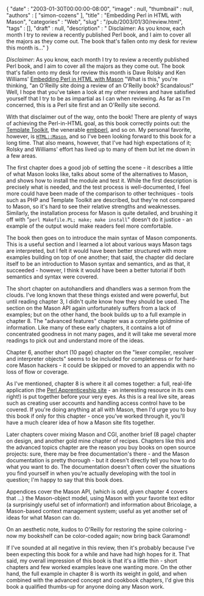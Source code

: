 {
   "date" : "2003-01-30T00:00:00-08:00",
   "image" : null,
   "thumbnail" : null,
   "authors" : [
      "simon-cozens"
   ],
   "title" : "Embedding Perl in HTML with Mason",
   "categories" : "Web",
   "slug" : "/pub/2003/01/30/review.html",
   "tags" : [],
   "draft" : null,
   "description" : " Disclaimer: As you know, each month I try to review a recently published Perl book, and I aim to cover all the majors as they come out. The book that's fallen onto my desk for review this month is..."
}



*Disclaimer*: As you know, each month I try to review a recently published Perl book, and I aim to cover all the majors as they come out. The book that's fallen onto my desk for review this month is Dave Rolsky and Ken Williams' [Embedding Perl in HTML with Mason](http://www.oreilly.com/catalog/perlhtmlmason) "What is this," you're thinking, "an O'Reilly site doing a review of an O'Reilly book? Scandalous!" Well, I hope that you've taken a look at my other reviews and have satisfied yourself that I try to be as impartial as I can when reviewing. As far as I'm concerned, this is a Perl site first and an O'Reilly site second.

With that disclaimer out of the way, onto the book! There are plenty of ways of achieving the Perl-in-HTML goal, as this book correctly points out: the [Template Toolkit](http://www.template-toolkit.org/), the venerable [embperl](http://perl.apache.org/embperl/), and so on. My personal favorite, however, is [`HTML::Mason`](http://www.masonhq.com/), and so I've been looking forward to this book for a long time. That also means, however, that I've had high expectations of it; Rolsky and Williams' effort has lived up to many of them but let me down in a few areas.

The first chapter does a good job of setting the scene - it describes a little of what Mason looks like, talks about some of the alternatives to Mason, and shows how to install the module and test it. While the first description is precisely what is needed, and the test process is well-documented, I feel more could have been made of the comparison to other techniques - tools such as PHP and Template Toolkit are described, but they're not compared to Mason, so it's hard to see their relative strengths and weaknesses. Similarly, the installation process for Mason is quite detailed, and brushing it off with "`perl Makefile.PL; make; make install`" doesn't do it justice - an example of the output would make readers feel more comfortable.

The book then goes on to introduce the main syntax of Mason components. This is a useful section and I learned a lot about various ways Mason tags are interpreted, but I felt it would have been better structured with more examples building on top of one another; that said, the chapter did declare itself to be an introduction to Mason syntax and semantics, and as that, it succeeded - however, I think it would have been a better tutorial if both semantics and syntax were covered.

The short chapter on autohandlers and dhandlers was a sermon from the clouds. I've long known that these things existed and were powerful, but until reading chapter 3, I didn't quite know how they should be used. The section on the Mason API again unfortunately suffers from a lack of examples; but on the other hand, the book builds up to a full example in chapter 8. The "advanced features" chapter was a complete goldmine of information. Like many of these early chapters, it contains a lot of concentrated goodness in not many pages, and it will take me several more readings to pick out and understand more of the ideas.

Chapter 6, another short (10 page) chapter on the "lexer compiler, resolver and interpreter objects" seems to be included for completeness or for hard-core Mason hackers - it could be skipped or moved to an appendix with no loss of flow or coverage.

As I've mentioned, chapter 8 is where it all comes together: a full, real-life application (the [Perl Apprenticeship site](http://apprentice.perl.org/) - an interesting resource in its own right!) is put together before your very eyes. As this is a real live site, areas such as creating user accounts and handling access control have to be covered. If you're doing anything at all with Mason, then I'd urge you to buy this book if only for this chapter - once you've worked through it, you'll have a much clearer idea of how a Mason site fits together.

Later chapters cover mixing Mason and CGI, another brief (8 page) chapter on design, and another gold mine chapter of recipes. Chapters like this and the advanced topics chapter are the reason you buy books on open source projects: sure, there may be free documentation's there - and the Mason documentation is pretty thorough - but it doesn't directly tell you how to do what you want to do. The documentation doesn't often cover the situations you find yourself in when you're actually developing with the tool in question; I'm happy to say that this book does.

Appendices cover the Mason API, (which is odd, given chapter 4 covers that ...) the Mason-object model, using Mason with your favorite text editor (a surprisingly useful set of information!) and information about Bricolage, a Mason-based context management system; useful as yet another set of ideas for what Mason can do.

On an aesthetic note, kudos to O'Reilly for restoring the spine coloring - now my bookshelf can be color-coded again; now bring back Garamond!

If I've sounded at all negative in this review, then it's probably because I've been expecting this book for a while and have had high hopes for it. That said, my overall impression of this book is that it's a little thin - short chapters and few worked examples leave one wanting more. On the other hand, the full example in chapter 8 is worth its weight in gold, and when combined with the advanced concept and cookbook chapters, I'd give this book a qualified thumbs-up for anyone doing any Mason work.
